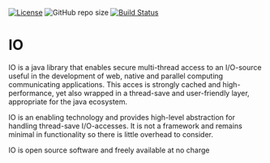 [![License](https://img.shields.io/github/license/Severin-Nitsche/IO?color=ff69b4)](https://github.com/Severin-Nitsche/IO/blob/main/LICENSE)
![GitHub repo size](https://img.shields.io/github/repo-size/Severin-Nitsche/IO?color=blue&label=size)
[![Build Status](https://img.shields.io/github/workflow/status/Severin-Nitsche/IO/Build?logo=github)](https://github.com/Severin-Nitsche/IO/actions)
# IO
IO is a java library that enables secure multi-thread access to an I/O-source useful in the development of web, native and parallel computing communicating applications. This acces is strongly cached and high-performance, yet also wrapped in a thread-save and user-friendly layer, appropriate for the java ecosystem.

IO is an enabling technology and provides high-level abstraction for handling thread-save I/O-accesses. It is not a framework and remains minimal in functionality so there is little overhead to consider.

IO is open source software and freely available at no charge
